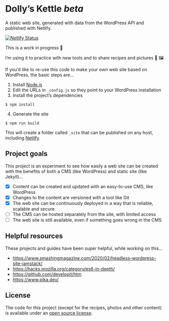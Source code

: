 
# Dolly’s Kettle _beta_

A static web site, generated with data from the WordPress API and published with Netlify.

[![Netlify Status](https://api.netlify.com/api/v1/badges/1e26749f-d049-4396-9099-bfa8905c9f67/deploy-status)](https://app.netlify.com/sites/staging-dollyskettle-com/deploys)

This is a work in progress 🚧 

I’m using it to practice with new tools and to share recipes and pictures 🍎 🖼

If you’d like to re-use this code to make your own web site based on WordPress, the basic steps are…

1. Install [Node.js](https://nodejs.org)
2. Edit the URLs in `_config.js` so they point to your WordPress installation
3. Install the project’s dependencies

```
$ npm install
```

4. Generate the site

```
$ npm run build
```

This will create a folder called `_site` that can be published on any host, including [Netlify](https://www.netlify.com/).

## Project goals

This project is an experiment to see how easily a web site can be created with the benefits of both a CMS (like WordPress) and static site (like Jekyll)…

- [x] Content can be created and updated with an easy-to-use CMS, like WordPress
- [x] Changes to the content are versioned with a tool like Git
- [x] The web site can be continuously deployed in a way that is reliable, scalable and secure
- [ ] The CMS can be hosted separately from the site, with limited access
- [ ] The web site is still available, even if something goes wrong in the CMS

## Helpful resources

These projects and guides have been super helpful, while working on this…

* https://www.smashingmagazine.com/2020/02/headless-wordpress-site-jamstack/
* https://hacks.mozilla.org/category/es6-in-depth/
* https://github.com/developit/htm
* https://www.pika.dev/

## License

The code for this project (except for the recipes, photos and other content) is available under an [open source license](https://github.com/jimthoburn/dollyskettle.com/blob/master/LICENSE).
